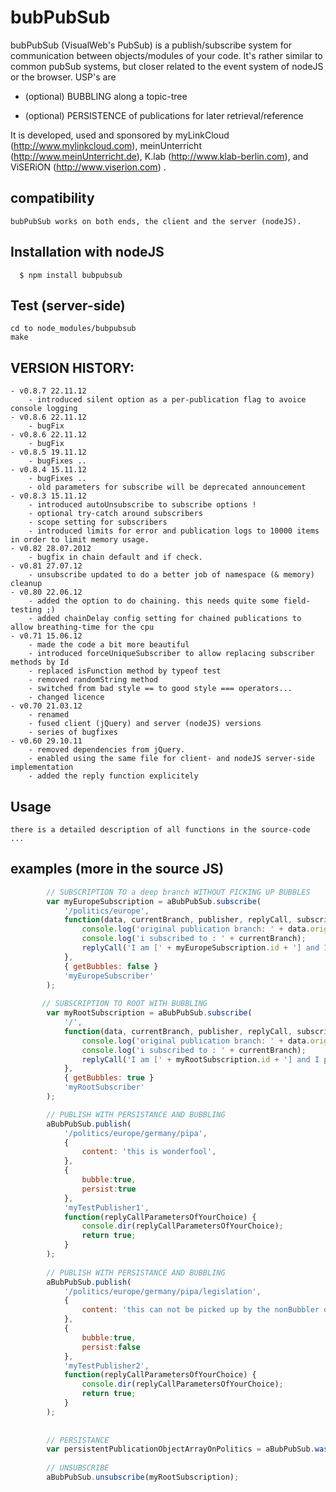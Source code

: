 # bubPubSub

bubPubSub (VisualWeb's PubSub) is a publish/subscribe system for communication between objects/modules of your code. 
It's rather similar to common pubSub systems, but closer related to the event system of nodeJS or the browser. USP's are

* (optional) BUBBLING along a topic-tree 
 
* (optional) PERSISTENCE of publications for later retrieval/reference

It is developed, used and sponsored by myLinkCloud (http://www.mylinkcloud.com), meinUnterricht (http://www.meinUnterricht.de), K.lab (http://www.klab-berlin.com), and ViSERiON (http://www.viserion.com) .

## compatibility

    bubPubSub works on both ends, the client and the server (nodeJS).

## Installation with nodeJS

	  $ npm install bubpubsub

## Test (server-side)

	cd to node_modules/bubpubsub
	make

## VERSION HISTORY:
	- v0.8.7 22.11.12
		- introduced silent option as a per-publication flag to avoice console logging
	- v0.8.6 22.11.12
		- bugFix
	- v0.8.6 22.11.12
		- bugFix
	- v0.8.5 19.11.12
		- bugFixes ..
	- v0.8.4 15.11.12
		- bugFixes ..
		- old parameters for subscribe will be deprecated announcement
	- v0.8.3 15.11.12
		- introduced autoUnsubscribe to subscribe options ! 
		- optional try-catch around subscribers
		- scope setting for subscribers
		- introduced limits for error and publication logs to 10000 items in order to limit memory usage.
	- v0.82 28.07.2012
		- bugfix in chain default and if check. 
	- v0.81 27.07.12
		- unsubscribe updated to do a better job of namespace (& memory) cleanup
	- v0.80 22.06.12
		- added the option to do chaining. this needs quite some field-testing ;)
		- added chainDelay config setting for chained publications to allow breathing-time for the cpu 
	- v0.71 15.06.12
		- made the code a bit more beautiful
		- introduced forceUniqueSubscriber to allow replacing subscriber methods by Id
		- replaced isFunction method by typeof test 
		- removed randomString method
		- switched from bad style == to good style === operators... 
		- changed licence
	- v0.70 21.03.12
		- renamed
		- fused client (jQuery) and server (nodeJS) versions
		- series of bugfixes
	- v0.60	29.10.11			
		- removed dependencies from jQuery. 
		- enabled using the same file for client- and nodeJS server-side implementation
		- added the reply function explicitely

## Usage

	there is a detailed description of all functions in the source-code ... 

## examples (more in the source JS)
```javascript
		// SUBSCRIPTION TO a deep branch WITHOUT PICKING UP BUBBLES 
 		var myEuropeSubscription = aBubPubSub.subscribe(
 			'/politics/europe', 
 			function(data, currentBranch, publisher, replyCall, subscriptionIdObject) { 
 				console.log('original publication branch: ' + data.originalTopic);  
				console.log('i subscribed to : ' + currentBranch);  
 				replyCall('I am [' + myEuropeSubscription.id + '] and I am only interested in european politics');
 			}, 
 			{ getBubbles: false } 
 			'myEuropeSubscriber'
 		);
	   
	   // SUBSCRIPTION TO ROOT WITH BUBBLING
	    var myRootSubscription = aBubPubSub.subscribe(
 			'/', 
 			function(data, currentBranch, publisher, replyCall, subscriptionIdObject) { 
 				console.log('original publication branch: ' + data.originalTopic);  
				console.log('i subscribed to : ' + currentBranch);  
 				replyCall('I am [' + myRootSubscription.id + '] and I pick up any publication');
 			}, 
 			{ getBubbles: true } 
 			'myRootSubscriber'
 		);

   		// PUBLISH WITH PERSISTANCE AND BUBBLING
		aBubPubSub.publish(
 			'/politics/europe/germany/pipa', 
 			{ 
 				content: 'this is wonderfool',  
			},
			{ 
				bubble:true, 
				persist:true 
			}, 
			'myTestPublisher1',
			function(replyCallParametersOfYourChoice) {
				console.dir(replyCallParametersOfYourChoice);
				return true;
			}
 		);
		
		// PUBLISH WITH PERSISTANCE AND BUBBLING
		aBubPubSub.publish(
 			'/politics/europe/germany/pipa/legislation', 
 			{ 
 				content: 'this can not be picked up by the nonBubbler or the persistence check (below)',  
			},
			{ 
				bubble:true, 
				persist:false 
			}, 
			'myTestPublisher2',
			function(replyCallParametersOfYourChoice) {
				console.dir(replyCallParametersOfYourChoice);
				return true;
			}
 		);
		
		
		// PERSISTANCE
		var persistentPublicationObjectArrayOnPolitics = aBubPubSub.wasPublishedOnTopic('/politics', true);
	
		// UNSUBSCRIBE
		aBubPubSub.unsubscribe(myRootSubscription);
```	
